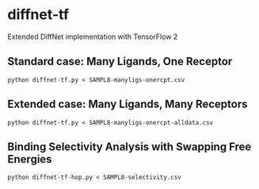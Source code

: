 # diffnet-tf
Extended DiffNet implementation with TensorFlow 2

## Standard case: Many Ligands, One Receptor

```
python diffnet-tf.py < SAMPL8-manyligs-onercpt.csv
```

## Extended case: Many Ligands, Many Receptors

```
python diffnet-tf.py < SAMPL8-manyligs-onercpt-alldata.csv
```

## Binding Selectivity Analysis with Swapping Free Energies

```
python diffnet-tf-hop.py < SAMPL8-selectivity.csv
```
